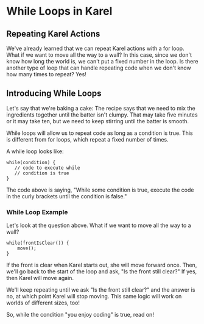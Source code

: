 # While Loops in Karel
 
## Repeating Karel Actions
We've already learned that we can repeat Karel actions with a for loop. What if we want to move all the way to a wall? In this case, since we don't know how long the world is, we can't put a fixed number in the loop. Is there another type of loop that can handle repeating code when we don't know how many times to repeat? Yes!

## Introducing While Loops
Let's say that we're baking a cake: The recipe says that we need to mix the ingredients together until the batter isn't clumpy. That may take five minutes or it may take ten, but we need to keep stirring until the batter is smooth.  

While loops will allow us to repeat code as long as a condition is true. This is different from for loops, which repeat a fixed number of times. 

A while loop looks like: 
```
while(condition) {
   // code to execute while
   // condition is true
}
```
The code above is saying, "While some condition is true, execute the code in the curly brackets until the condition is false." 

### While Loop Example
Let's look at the question above. What if we want to move all the way to a wall?
```
while(frontIsClear()) {
    move();
}
```
If the front is clear when Karel starts out, she will move forward once. Then, we'll go back to the start of the loop and ask, "Is the front still clear?" If yes, then Karel will move again.

We'll keep repeating until we ask "Is the front still clear?" and the answer is no, at which point Karel will stop moving. This same logic will work on worlds of different sizes, too! 

So, while the condition "you enjoy coding" is true, read on!
